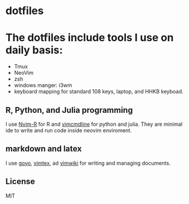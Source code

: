 # dotfiles
# The dotfiles include tools I use on daily basis:
* Tmux
* NeoVim
* zsh
* windows manger: i3wm
* keyboard mapping for standard 108 keys, laptop, and HHKB keyboad.

## R, Python, and Julia programming
I use [Nvim-R](https://github.com/jalvesaq/Nvim-R) for R and [vimcmdline](https://github.com/jalvesaq/vimcmdline) for python and julia.
They are minimal ide to write and run code inside neovim enviroment.  

## markdown and latex
I use [goyo](https://github.com/junegunn/goyo.vim), [vimtex](https://github.com/lervag/vimtex), ad [vimwiki](https://github.com/vimwiki/vimwiki) for writing and managing documents. 



License
-------

MIT
